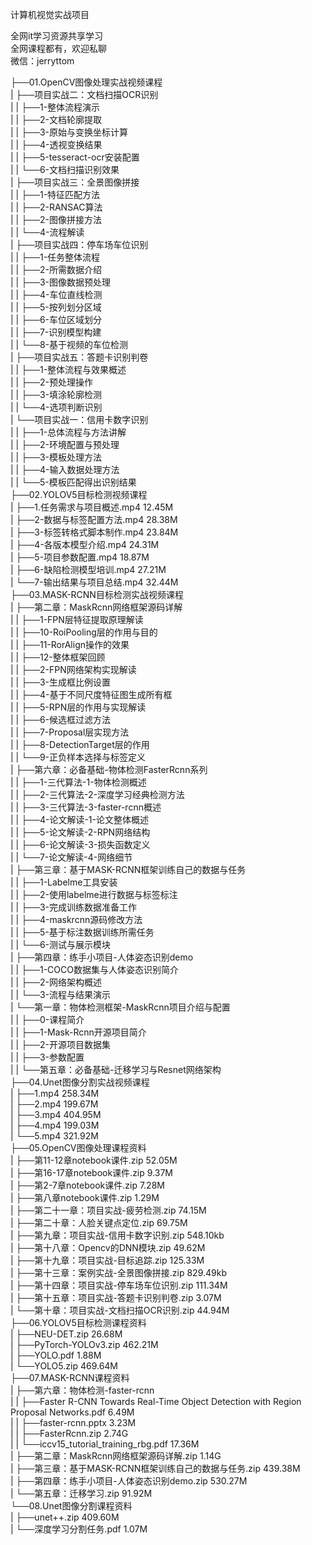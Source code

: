 计算机视觉实战项目

全网it学习资源共享学习<br>全网课程都有，欢迎私聊<br>微信：jerryttom<br>

├──01.OpenCV图像处理实战视频课程<br> | ├──项目实战二：文档扫描OCR识别<br> | | ├──1-整体流程演示<br> | | ├──2-文档轮廓提取<br> | | ├──3-原始与变换坐标计算<br> | | ├──4-透视变换结果<br> | | ├──5-tesseract-ocr安装配置<br> | | └──6-文档扫描识别效果<br> | ├──项目实战三：全景图像拼接<br> | | ├──1-特征匹配方法<br> | | ├──2-RANSAC算法<br> | | ├──2-图像拼接方法<br> | | └──4-流程解读<br> | ├──项目实战四：停车场车位识别<br> | | ├──1-任务整体流程<br> | | ├──2-所需数据介绍<br> | | ├──3-图像数据预处理<br> | | ├──4-车位直线检测<br> | | ├──5-按列划分区域<br> | | ├──6-车位区域划分<br> | | ├──7-识别模型构建<br> | | └──8-基于视频的车位检测<br> | ├──项目实战五：答题卡识别判卷<br> | | ├──1-整体流程与效果概述<br> | | ├──2-预处理操作<br> | | ├──3-填涂轮廓检测<br> | | └──4-选项判断识别<br> | └──项目实战一：信用卡数字识别<br> | | ├──1-总体流程与方法讲解<br> | | ├──2-环境配置与预处理<br> | | ├──3-模板处理方法<br> | | ├──4-输入数据处理方法<br> | | └──5-模板匹配得出识别结果<br> ├──02.YOLOV5目标检测视频课程<br> | ├──1.任务需求与项目概述.mp4 12.45M<br> | ├──2-数据与标签配置方法.mp4 28.38M<br> | ├──3-标签转格式脚本制作.mp4 23.84M<br> | ├──4-各版本模型介绍.mp4 24.31M<br> | ├──5-项目参数配置.mp4 18.87M<br> | ├──6-缺陷检测模型培训.mp4 27.21M<br> | └──7-输出结果与项目总结.mp4 32.44M<br> ├──03.MASK-RCNN目标检测实战视频课程<br> | ├──第二章：MaskRcnn网络框架源码详解<br> | | ├──1-FPN层特征提取原理解读<br> | | ├──10-RoiPooling层的作用与目的<br> | | ├──11-RorAlign操作的效果<br> | | ├──12-整体框架回顾<br> | | ├──2-FPN网络架构实现解读<br> | | ├──3-生成框比例设置<br> | | ├──4-基于不同尺度特征图生成所有框<br> | | ├──5-RPN层的作用与实现解读<br> | | ├──6-候选框过滤方法<br> | | ├──7-Proposal层实现方法<br> | | ├──8-DetectionTarget层的作用<br> | | └──9-正负样本选择与标签定义<br> | ├──第六章：必备基础-物体检测FasterRcnn系列<br> | | ├──1-三代算法-1-物体检测概述<br> | | ├──2-三代算法-2-深度学习经典检测方法<br> | | ├──3-三代算法-3-faster-rcnn概述<br> | | ├──4-论文解读-1-论文整体概述<br> | | ├──5-论文解读-2-RPN网络结构<br> | | ├──6-论文解读-3-损失函数定义<br> | | └──7-论文解读-4-网络细节<br> | ├──第三章：基于MASK-RCNN框架训练自己的数据与任务<br> | | ├──1-Labelme工具安装<br> | | ├──2-使用labelme进行数据与标签标注<br> | | ├──3-完成训练数据准备工作<br> | | ├──4-maskrcnn源码修改方法<br> | | ├──5-基于标注数据训练所需任务<br> | | └──6-测试与展示模块<br> | ├──第四章：练手小项目-人体姿态识别demo<br> | | ├──1-COCO数据集与人体姿态识别简介<br> | | ├──2-网络架构概述<br> | | └──3-流程与结果演示<br> | └──第一章：物体检测框架-MaskRcnn项目介绍与配置<br> | | ├──0-课程简介<br> | | ├──1-Mask-Rcnn开源项目简介<br> | | ├──2-开源项目数据集<br> | | ├──3-参数配置<br> | | └──第五章：必备基础-迁移学习与Resnet网络架构<br> ├──04.Unet图像分割实战视频课程<br> | ├──1.mp4 258.34M<br> | ├──2.mp4 199.67M<br> | ├──3.mp4 404.95M<br> | ├──4.mp4 199.03M<br> | └──5.mp4 321.92M<br> ├──05.OpenCV图像处理课程资料<br> | ├──第11-12章notebook课件.zip 52.05M<br> | ├──第16-17章notebook课件.zip 9.37M<br> | ├──第2-7章notebook课件.zip 7.28M<br> | ├──第八章notebook课件.zip 1.29M<br> | ├──第二十一章：项目实战-疲劳检测.zip 74.15M<br> | ├──第二十章：人脸关键点定位.zip 69.75M<br> | ├──第九章：项目实战-信用卡数字识别.zip 548.10kb<br> | ├──第十八章：Opencv的DNN模块.zip 49.62M<br> | ├──第十九章：项目实战-目标追踪.zip 125.33M<br> | ├──第十三章：案例实战-全景图像拼接.zip 829.49kb<br> | ├──第十四章：项目实战-停车场车位识别.zip 111.34M<br> | ├──第十五章：项目实战-答题卡识别判卷.zip 3.07M<br> | └──第十章：项目实战-文档扫描OCR识别.zip 44.94M<br> ├──06.YOLOV5目标检测课程资料<br> | ├──NEU-DET.zip 26.68M<br> | ├──PyTorch-YOLOv3.zip 462.21M<br> | ├──YOLO.pdf 1.88M<br> | └──YOLO5.zip 469.64M<br> ├──07.MASK-RCNN课程资料<br> | ├──第六章：物体检测-faster-rcnn<br> | | ├──Faster R-CNN Towards Real-Time Object Detection with Region Proposal Networks.pdf 6.49M<br> | | ├──faster-rcnn.pptx 3.23M<br> | | ├──FasterRcnn.zip 2.74G<br> | | └──iccv15_tutorial_training_rbg.pdf 17.36M<br> | ├──第二章：MaskRcnn网络框架源码详解.zip 1.14G<br> | ├──第三章：基于MASK-RCNN框架训练自己的数据与任务.zip 439.38M<br> | ├──第四章：练手小项目-人体姿态识别demo.zip 530.27M<br> | └──第五章：迁移学习.zip 91.92M<br> └──08.Unet图像分割课程资料<br> | ├──unet++.zip 409.60M<br> | └──深度学习分割任务.pdf 1.07M